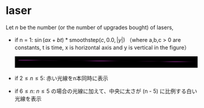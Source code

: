 # laser

Let $n$ be the number (or the number of upgrades bought) of lasers,

- if n = 1: $\sin(ax + bt) * \mathrm{smoothstep}(c, 0.0, |y|)$ （where a,b,c > 0 are constants, t is time, x is horizontal axis and y is vertical in the figure）

  ![](/docs/figures/laser.png)

- if $2 \le n \le 5$: 赤い光線をn本同時に表示
- if $6 \le n$: $n \le 5$ の場合の光線に加えて、中央に太さが (n - 5) に比例する白い光線を表示
